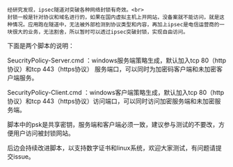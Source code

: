     经研究发现，ipsec隧道对突破各种网络封锁有奇效。<br>
    封锁一般是针对协议和域名进行的，如果在国内虚拟主机上开网站，没备案就不能访问，就是这种情况。应用跑在隧道中，无法被外部检测到协议类型和内容，再加上ipsec是电信运营商的一块很大的业务，无法割舍，所以暂时可以透过ipsec突破封锁，实现自由访问。

下面是两个脚本的说明：

SeucrityPolicy-Server.cmd ：windows服务端策略生成，默认加入tcp 80（http协议）和tcp 443（https协议） 服务端口，可以同时为加密码客户端和未加密客户端服务。

SecurityPolicy-Client.cmd ：windows客户端策略生成，默认加入tcp 80（http协议）和tcp 443（https协议）访问端口，可以同时访问加密服务端和未加密服务端。

脚本中的psk是共享密钥，服务端和客户端必须一致，建议参与测试的不要改，方便用户访问被封锁网站。


后边会持续改进脚本，以支持数字证书和linux系统，欢迎大家测试，有问题请提交issue。
